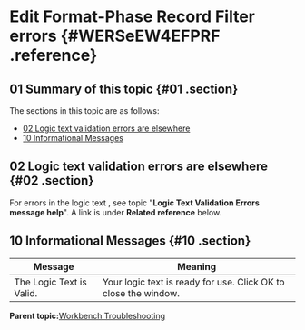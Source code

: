 # Edit Format-Phase Record Filter errors {#WERSeEW4EFPRF .reference}

## 01 Summary of this topic {#01 .section}

The sections in this topic are as follows:

-   [02 Logic text validation errors are elsewhere](WERSeEW4EFPRF.md#02)
-   [10 Informational Messages](WERSeEW4EFPRF.md#10)

## 02 Logic text validation errors are elsewhere {#02 .section}

For errors in the logic text , see topic "**Logic Text Validation Errors message help**". A link is under **Related reference** below.

## 10 Informational Messages {#10 .section}

|Message|Meaning|
|-------|-------|
|The Logic Text is Valid.|Your logic text is ready for use. Click OK to close the window.|

**Parent topic:**[Workbench Troubleshooting](../html/AAR950WETr.md)

